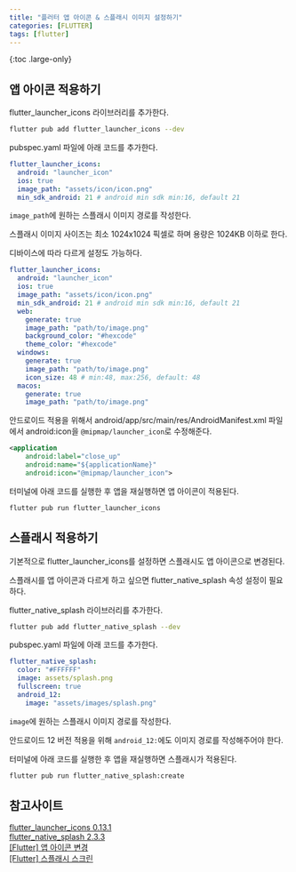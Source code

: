 ```yaml
---
title: "플러터 앱 아이콘 & 스플래시 이미지 설정하기"
categories: [FLUTTER]
tags: [flutter]
---
```


{:toc .large-only}

## 앱 아이콘 적용하기

flutter_launcher_icons 라이브러리를 추가한다.

```bash
flutter pub add flutter_launcher_icons --dev
```

pubspec.yaml 파일에 아래 코드를 추가한다.

```yaml
flutter_launcher_icons:
  android: "launcher_icon"
  ios: true
  image_path: "assets/icon/icon.png"
  min_sdk_android: 21 # android min sdk min:16, default 21
```

`image_path`에 원하는 스플래시 이미지 경로를 작성한다.

스플래시 이미지 사이즈는 최소 1024x1024 픽셀로 하며 용량은 1024KB 이하로 한다.

디바이스에 따라 다르게 설정도 가능하다.

```yaml
flutter_launcher_icons:
  android: "launcher_icon"
  ios: true
  image_path: "assets/icon/icon.png"
  min_sdk_android: 21 # android min sdk min:16, default 21
  web:
    generate: true
    image_path: "path/to/image.png"
    background_color: "#hexcode"
    theme_color: "#hexcode"
  windows:
    generate: true
    image_path: "path/to/image.png"
    icon_size: 48 # min:48, max:256, default: 48
  macos:
    generate: true
    image_path: "path/to/image.png"
```

안드로이드 적용을 위해서 android/app/src/main/res/AndroidManifest.xml 파일에서 android:icon을 `@mipmap/launcher_icon`로 수정해준다.

```xml
<application
    android:label="close_up"
    android:name="${applicationName}"
    android:icon="@mipmap/launcher_icon">
```

터미널에 아래 코드를 실행한 후 앱을 재실행하면 앱 아이콘이 적용된다.

```bash
flutter pub run flutter_launcher_icons
```

## 스플래시 적용하기

기본적으로 flutter_launcher_icons를 설정하면 스플래시도 앱 아이콘으로 변경된다.

스플래시를 앱 아이콘과 다르게 하고 싶으면 flutter_native_splash 속성 설정이 필요하다.

flutter_native_splash 라이브러리를 추가한다.

```bash
flutter pub add flutter_native_splash --dev
```

pubspec.yaml 파일에 아래 코드를 추가한다.

```yaml
flutter_native_splash:
  color: "#FFFFFF"
  image: assets/splash.png
  fullscreen: true
  android_12:
    image: "assets/images/splash.png"
```

`image`에 원하는 스플래시 이미지 경로를 작성한다.

안드로이드 12 버전 적용을 위해 `android_12:`에도 이미지 경로를 작성해주어야 한다.

터미널에 아래 코드를 실행한 후 앱을 재실행하면 스플래시가 적용된다.

```bash
flutter pub run flutter_native_splash:create
```

## 참고사이트

[flutter_launcher_icons 0.13.1](https://pub.dev/packages/flutter_launcher_icons)<br/>
[flutter_native_splash 2.3.3](https://pub.dev/packages/flutter_native_splash)<br/>
[[Flutter] 앱 아이콘 변경](https://deku.posstree.com/ko/flutter/app-icon/)<br/>
[[Flutter] 스플래시 스크린](https://deku.posstree.com/ko/flutter/splash-screen/)<br/>
